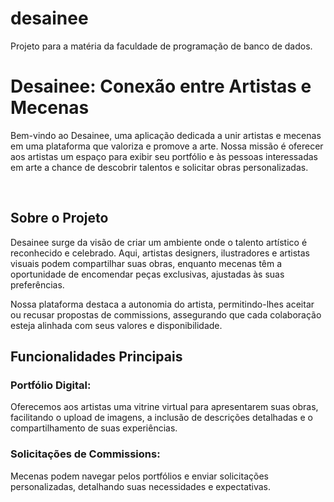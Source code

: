 # desainee
Projeto para a matéria da faculdade de programação de banco de dados.

<h1>Desainee: Conexão entre Artistas e Mecenas</h1>
<p>Bem-vindo ao Desainee, uma aplicação dedicada a unir artistas e mecenas em uma plataforma que valoriza e promove a arte. Nossa missão é oferecer aos artistas um espaço para exibir seu portfólio e às pessoas interessadas em arte a chance de descobrir talentos e solicitar obras personalizadas.</p>
</br>
<h2>Sobre o Projeto</h2>
<p>Desainee surge da visão de criar um ambiente onde o talento artístico é reconhecido e celebrado. Aqui, artistas designers, ilustradores e artistas visuais podem compartilhar suas obras, enquanto mecenas têm a oportunidade de encomendar peças exclusivas, ajustadas às suas preferências.

Nossa plataforma destaca a autonomia do artista, permitindo-lhes aceitar ou recusar propostas de commissions, assegurando que cada colaboração esteja alinhada com seus valores e disponibilidade.</p>

<h2>Funcionalidades Principais</h2>
<h3>Portfólio Digital:</h3><p>Oferecemos aos artistas uma vitrine virtual para apresentarem suas obras, facilitando o upload de imagens, a inclusão de descrições detalhadas e o compartilhamento de suas experiências.</p>

<h3>Solicitações de Commissions:</h3><p>Mecenas podem navegar pelos portfólios e enviar solicitações personalizadas, detalhando suas necessidades e expectativas.</p>
